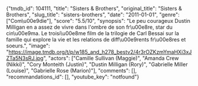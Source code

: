 {"tmdb_id": 104111, "title": "Sisters & Brothers", "original_title": "Sisters & Brothers", "slug_title": "sisters-brothers", "date": "2011-01-01", "genre": ["Com\u00e9die"], "score": "5.5/10", "synopsis": "Le peu courageux Dustin Milligan en a assez de vivre dans l'ombre de son fr\u00e8re, star du cin\u00e9ma. Le troisi\u00e8me film de la trilogie de Carl Bessai sur la famille qui explore la vie et les relations de diff\u00e9rents fr\u00e8res et soeurs.", "image": "https://image.tmdb.org/t/p/w185_and_h278_bestv2/4r3rOZKzmYmaHXi3xJZTa5N3sRJ.jpg", "actors": ["Camille Sullivan (Maggie)", "Amanda Crew (Nikki)", "Cory Monteith (Justin)", "Dustin Milligan (Rory)", "Gabrielle Miller (Louise)", "Gabrielle Rose (Marion)"], "comments": [], "recommandations_id": [], "youtube_key": "notfound"}
